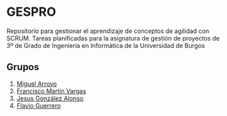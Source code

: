 # GESPRO
Repositorio para gestionar el aprendizaje de conceptos de agilidad con SCRUM. Tareas planificadas para la asignatura de gestión de proyectos de 3º de Grado de Ingeniería en Informática de la Universidad de Burgos


## Grupos

1. [Miguel Arroyo](https://github.com/miguelarroyo-ubu)
2. [Francisco Martin Vargas](https://github.com/fmv1001)
3. [Jesus González Alonso](https://github.com/jga1006)
4. [Flavio Guerrero](https://github.com/flavioguerrerov)

